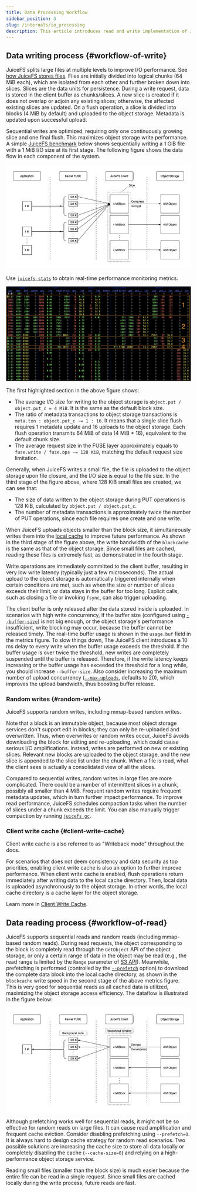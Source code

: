 ```yaml
---
title: Data Processing Workflow
sidebar_position: 3
slug: /internals/io_processing
description: This article introduces read and write implementation of JuiceFS, including how it splits files into chunks.
---
```


## Data writing process {#workflow-of-write}

JuiceFS splits large files at multiple levels to improve I/O performance. See [how JuiceFS stores files](./architecture.md#how-juicefs-store-files). Files are initially divided into logical chunks (64 MiB each), which are isolated from each other and further broken down into slices. Slices are the data units for persistence. During a write request, data is stored in the client buffer as chunks/slices. A new slice is created if it does not overlap or adjoin any existing slices; otherwise, the affected existing slices are updated. On a flush operation, a slice is divided into blocks (4 MiB by default) and uploaded to the object storage. Metadata is updated upon successful upload.

Sequential writes are optimized, requiring only one continuously growing slice and one final flush. This maximizes object storage write performance. A simple [JuiceFS benchmark](../benchmark/performance_evaluation_guide.md) below shows sequentially writing a 1 GiB file with a 1 MiB I/O size at its first stage. The following figure shows the data flow in each component of the system.

![internals-write](../images/internals-write.png)

Use [`juicefs stats`](../reference/command_reference.mdx#stats) to obtain real-time performance monitoring metrics.

![internals-stats](../images/internals-stats.png)

The first highlighted section in the above figure shows:

- The average I/O size for writing to the object storage is `object.put / object.put_c = 4 MiB`. It is the same as the default block size.
- The ratio of metadata transactions to object storage transactions is `meta.txn : object.put_c -= 1 : 16`. It means that a single slice flush requires 1 metadata update and 16 uploads to the object storage. Each flush operation transmits 64 MiB of data (4 MiB * 16), equivalent to the default chunk size.
- The average request size in the FUSE layer approximately equals to `fuse.write / fuse.ops ~= 128 KiB`, matching the default request size limitation.

Generally, when JuiceFS writes a small file, the file is uploaded to the object storage upon file closure, and the I/O size is equal to the file size. In the third stage of the figure above, where 128 KiB small files are created, we can see that:

- The size of data written to the object storage during PUT operations is 128 KiB, calculated by `object.put / object.put_c`.
- The number of metadata transactions is approximately twice the number of PUT operations, since each file requires one create and one write.

When JuiceFS uploads objects smaller than the block size, it simultaneously writes them into the [local cache](../guide/cache.md) to improve future performance. As shown in the third stage of the figure above, the write bandwidth of the `blockcache` is the same as that of the object storage. Since small files are cached, reading these files is extremely fast, as demonstrated in the fourth stage.

Write operations are immediately committed to the client buffer, resulting in very low write latency (typically just a few microseconds). The actual upload to the object storage is automatically triggered internally when certain conditions are met, such as when the size or number of slices exceeds their limit, or data stays in the buffer for too long. Explicit calls, such as closing a file or invoking `fsync`, can also trigger uploading.

The client buffer is only released after the data stored inside is uploaded. In scenarios with high write concurrency, if the buffer size (configured using [`--buffer-size`](../reference/command_reference.mdx#mount-data-cache-options)) is not big enough, or the object storage's performance insufficient, write blocking may occur, because the buffer cannot be released timely. The real-time buffer usage is shown in the `usage.buf` field in the metrics figure. To slow things down, The JuiceFS client introduces a 10 ms delay to every write when the buffer usage exceeds the threshold. If the buffer usage is over twice the threshold, new writes are completely suspended until the buffer is released. Therefore, if the write latency keeps increasing or the buffer usage has exceeded the threshold for a long while, you should increase `--buffer-size`. Also consider increasing the maximum number of upload concurrency ([`--max-uploads`](../reference/command_reference.mdx#mount-data-storage-options), defaults to 20), which improves the upload bandwidth, thus boosting buffer release.

### Random writes {#random-write}

JuiceFS supports random writes, including mmap-based random writes.

Note that a block is an immutable object, because most object storage services don't support edit in blocks; they can only be re-uploaded and overwritten. Thus, when overwrites or random writes occur, JuiceFS avoids downloading the block for editing and re-uploading, which could cause serious I/O amplifications. Instead, writes are performed on new or existing slices. Relevant new blocks are uploaded to the object storage, and the new slice is appended to the slice list under the chunk. When a file is read, what the client sees is actually a consolidated view of all the slices.

Compared to sequential writes, random writes in large files are more complicated. There could be a number of intermittent slices in a chunk, possibly all smaller than 4 MiB. Frequent random writes require frequent metadata updates, which in turn further impact performance. To improve read performance, JuiceFS schedules compaction tasks when the number of slices under a chunk exceeds the limit. You can also manually trigger compaction by running [`juicefs gc`](../administration/status_check_and_maintenance.md#gc).

### Client write cache {#client-write-cache}

Client write cache is also referred to as "Writeback mode" throughout the docs.

For scenarios that does not deem consistency and data security as top priorities, enabling client write cache is also an option to further improve performance. When client write cache is enabled, flush operations return immediately after writing data to the local cache directory. Then, local data is uploaded asynchronously to the object storage. In other words, the local cache directory is a cache layer for the object storage.

Learn more in [Client Write Cache](../guide/cache.md#client-write-cache).

## Data reading process {#workflow-of-read}

JuiceFS supports sequential reads and random reads (including mmap-based random reads). During read requests, the object corresponding to the block is completely read through the `GetObject` API of the object storage, or only a certain range of data in the object may be read (e.g., the read range is limited by the `Range` parameter of [S3 API](https://docs.aws.amazon.com/AmazonS3/latest/API/API_GetObject.html)). Meanwhile, prefetching is performed (controlled by the [`--prefetch`](../reference/command_reference.mdx#mount) option) to download the complete data block into the local cache directory, as shown in the `blockcache` write speed in the second stage of the above metrics figure. This is very good for sequential reads as all cached data is utilized, maximizing the object storage access efficiency. The dataflow is illustrated in the figure below:

![internals-read](../images/internals-read.png)

Although prefetching works well for sequential reads, it might not be so effective for random reads on large files. It can cause read amplification and frequent cache eviction. Consider disabling prefetching using `--prefetch=0`. It is always hard to design cache strategy for random read scenarios. Two possible solutions are increasing the cache size to store all data locally or completely disabling the cache (`--cache-size=0`) and relying on a high-performance object storage service.

Reading small files (smaller than the block size) is much easier because the entire file can be read in a single request. Since small files are cached locally during the write process, future reads are fast.
